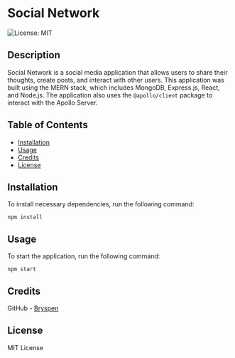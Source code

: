 # Social Network


![License: MIT](https://img.shields.io/badge/License-MIT-yellow.svg)

## Description

Social Network is a social media application that allows users to share their thoughts, create posts, and interact with other users. 
This application was built using the MERN stack, which includes MongoDB, Express.js, React, and Node.js. The application also uses 
the `@apollo/client` package to interact with the Apollo Server. 

## Table of Contents

- [Installation](#installation)
- [Usage](#usage)
- [Credits](#credits)
- [License](#license)

## Installation


To install necessary dependencies, run the following command:

```
npm install
```

## Usage

To start the application, run the following command:

```
npm start
```

## Credits

GitHub - [Bryspen](https://github.com/Bryspen)

## License

MIT License